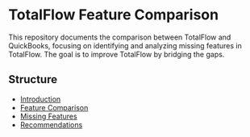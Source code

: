 # TotalFlow Feature Comparison

This repository documents the comparison between TotalFlow and QuickBooks, focusing on identifying and analyzing missing features in TotalFlow. The goal is to improve TotalFlow by bridging the gaps.

## Structure
- [Introduction](docs/introduction.md)
- [Feature Comparison](docs/feature-comparison.md)
- [Missing Features](docs/missing-features.md)
- [Recommendations](docs/recommendations.md)
